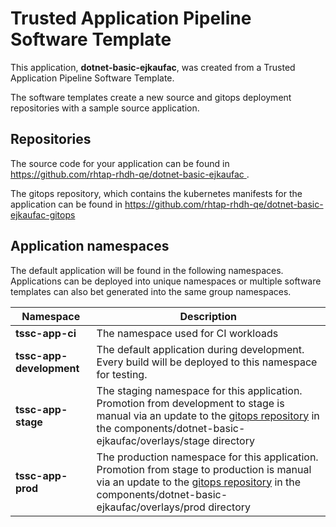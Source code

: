 # Trusted Application Pipeline Software Template

This application, **dotnet-basic-ejkaufac**, was created from a Trusted Application Pipeline Software Template.

The software templates create a new source and gitops deployment repositories with a sample source application. 

## Repositories

The source code for your application can be found in [https://github.com/rhtap-rhdh-qe/dotnet-basic-ejkaufac ](https://github.com/rhtap-rhdh-qe/dotnet-basic-ejkaufac ).
 
The gitops repository, which contains the kubernetes manifests for the application can be found in 
[https://github.com/rhtap-rhdh-qe/dotnet-basic-ejkaufac-gitops ](https://github.com/rhtap-rhdh-qe/dotnet-basic-ejkaufac-gitops ) 

## Application namespaces 

The default application will be found in the following namespaces. Applications can be deployed into unique namespaces or multiple software templates can also bet generated into the same group namespaces.  

|  Namespace   |  Description   |  
| -------- | -------- |
| **tssc-app-ci** | The namespace used for CI workloads |
| **tssc-app-development** | The default application during development. Every build will be deployed to this namespace for testing. |
| **tssc-app-stage** | The staging namespace for this application. Promotion from development to stage is manual via an update to the [gitops repository](https://github.com/rhtap-rhdh-qe/dotnet-basic-ejkaufac-gitops ) in the components/dotnet-basic-ejkaufac/overlays/stage directory |
| **tssc-app-prod** | The production namespace for this application. Promotion from stage to production is manual via an update to the [gitops repository](https://github.com/rhtap-rhdh-qe/dotnet-basic-ejkaufac-gitops ) in the components/dotnet-basic-ejkaufac/overlays/prod directory |